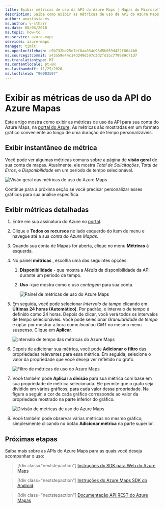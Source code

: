 ```yaml
---
title: Exibir métricas de uso da API do Azure Maps | Mapas do Microsoft Azure
description: Saiba como exibir as métricas de uso da API do Azure Maps, como solicitações totais, total de erros e disponibilidade. Consulte Como filtrar dados e dividir os resultados.
author: anastasia-ms
ms.author: v-stharr
ms.date: 08/06/2018
ms.topic: how-to
ms.service: azure-maps
services: azure-maps
manager: timlt
ms.openlocfilehash: c9b732bd25e7ef8aa084c98d5b059d422f86a4b0
ms.sourcegitcommit: a43a59e44c14d349d597c3d2fd2bc779989c71d7
ms.translationtype: MT
ms.contentlocale: pt-BR
ms.lasthandoff: 11/25/2020
ms.locfileid: "96003507"
---
```

# <a name="view-azure-maps-api-usage-metrics"></a>Exibir as métricas de uso da API do Azure Mapas

Este artigo mostra como exibir as métricas de uso da API para sua conta do Azure Maps, na [portal do Azure](https://portal.azure.com). As métricas são mostradas em um formato gráfico conveniente ao longo de uma duração de tempo personalizáveis.

## <a name="view-metric-snapshot"></a>Exibir instantâneo de métrica

Você pode ver algumas métricas comuns sobre a página de **visão geral** de sua conta de mapas. Atualmente, ele mostra *Total de Solicitações*, *Total de Erros*, e *Disponibilidade* em um período de tempo selecionável.

![Visão geral das métricas de uso do Azure Maps](media/how-to-view-api-usage/portal-overview.png)

Continue para a próxima seção se você precisar personalizar esses gráficos para sua análise específica.

## <a name="view-detailed-metrics"></a>Exibir métricas detalhadas

1. Entre em sua assinatura do Azure no [portal](https://portal.azure.com).

2. Clique o **Todos os recursos** no lado esquerdo do item de menu e navegue até a sua *conta do Azure Mapas*.

3. Quando sua conta de Mapas for aberta, clique no menu **Métricas** à esquerda.

4. No painel **métricas** , escolha uma das seguintes opções:

   1. **Disponibilidade** - que mostra a *Média* da disponibilidade da API durante um período de tempo.
   2. **Uso** -que mostra como o uso *contagem* para sua conta.

      ![Painel de métricas de uso do Azure Maps](media/how-to-view-api-usage/portal-metrics.png)

5. Em seguida, você pode selecionar *Intervalo de tempo* clicando em **Últimas 24 horas (Automático)**. Por padrão, o intervalo de tempo é definido como 24 horas. Depois de clicar, você verá todos os intervalos de tempo selecionáveis. Você pode selecionar *Granularidade de tempo* e optar por mostrar a hora como *local* ou *GMT* no mesmo menu suspenso. Clique em **Aplicar**.

    ![Intervalo de tempo das métricas do Azure Maps](media/how-to-view-api-usage/time-range.png)

6. Depois de adicionar sua métrica, você pode **Adicionar o filtro** das propriedades relevantes para essa métrica. Em seguida, selecione o valor da propriedade que você deseja ver refletido no grafo.

    ![Filtro de métricas de uso do Azure Maps](media/how-to-view-api-usage/filter.png)

7. Você também pode **Aplicar a divisão** para sua métrica com base em sua propriedade de métrica selecionada. Ele permite que o grafo seja dividido em vários gráficos, para cada valor dessa propriedade. Na figura a seguir, a cor de cada gráfico corresponde ao valor da propriedade mostrado na parte inferior do gráfico.

    ![Divisão de métricas de uso do Azure Maps](media/how-to-view-api-usage/splitting.png)

8. Você também pode observar várias métricas no mesmo gráfico, simplesmente clicando no botão **Adicionar métrica** na parte superior.

## <a name="next-steps"></a>Próximas etapas

Saiba mais sobre as APIs do Azure Maps para as quais você deseja acompanhar o uso:
> [!div class="nextstepaction"] 
> [Instruções do SDK para Web do Azure Maps](how-to-use-map-control.md)

> [!div class="nextstepaction"] 
> [Instruções do Azure Maps SDK do Android](how-to-use-android-map-control-library.md)

> [!div class="nextstepaction"]
> [Documentação API REST do Azure Mapas](/rest/api/maps)